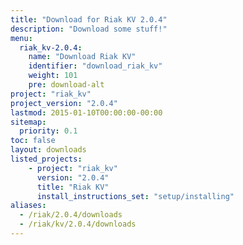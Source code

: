 ```yaml
---
title: "Download for Riak KV 2.0.4"
description: "Download some stuff!"
menu:
  riak_kv-2.0.4:
    name: "Download Riak KV"
    identifier: "download_riak_kv"
    weight: 101
    pre: download-alt
project: "riak_kv"
project_version: "2.0.4"
lastmod: 2015-01-10T00:00:00-00:00
sitemap:
  priority: 0.1
toc: false
layout: downloads
listed_projects:
    - project: "riak_kv"
      version: "2.0.4"
      title: "Riak KV"
      install_instructions_set: "setup/installing"
aliases:
  - /riak/2.0.4/downloads
  - /riak/kv/2.0.4/downloads
---
```

